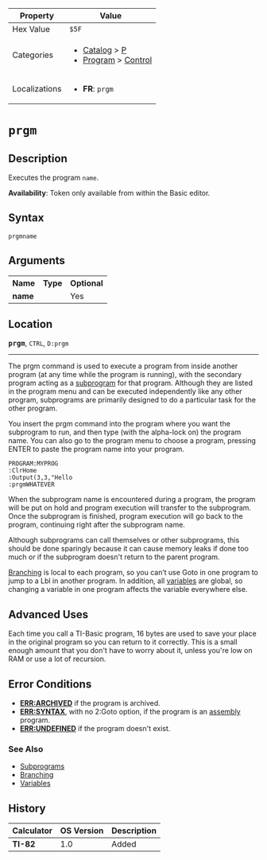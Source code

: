 | Property      | Value |
|---------------|-------|
| Hex Value     | `$5F`|
| Categories    | <ul><li>[Catalog](<../categories/Catalog.md>) > [P](<../categories/Catalog.md#P>)</li><li>[Program](<../categories/Program.md>) > [Control](<../categories/Program.md#Control>)</li></ul> |
| Localizations | <ul><li><b>FR</b>: `prgm`</li></ul> |

# `prgm`

## Description
Executes the program `name`.


<b>Availability</b>: Token only available from within the Basic editor.

## Syntax
`prgmname`

## Arguments
<table>
<tr><th>Name</th><th>Type</th><th>Optional</th></tr>

<tr><td><b>name</b></td><td></td><td>Yes</td></tr>

</table>

## Location
<tt><kbd><b>prgm</b></kbd></tt>, `CTRL`, `D:prgm`
<hr>

The prgm command is used to execute a program from inside another program (at any time while the program is running), with the secondary program acting as a [subprogram](/subprograms) for that program. Although they are listed in the program menu and can be executed independently like any other program, subprograms are primarily designed to do a particular task for the other program.

You insert the prgm command into the program where you want the subprogram to run, and then type (with the alpha-lock on) the program name. You can also go to the program menu to choose a program, pressing ENTER to paste the program name into your program.

```ti-basic
PROGRAM:MYPROG
:ClrHome
:Output(3,3,"Hello
:prgmWHATEVER
```

When the subprogram name is encountered during a program, the program will be put on hold and program execution will transfer to the subprogram. Once the subprogram is finished, program execution will go back to the program, continuing right after the subprogram name.

Although subprograms can call themselves or other subprograms, this should be done sparingly because it can cause memory leaks if done too much or if the subprogram doesn't return to the parent program.

[Branching](/goto) is local to each program, so you can’t use Goto in one program to jump to a Lbl in another program. In addition, all [variables](/variables) are global, so changing a variable in one program affects the variable everywhere else.

## Advanced Uses

Each time you call a TI-Basic program, 16 bytes are used to save your place in the original program so you can return to it correctly. This is a small enough amount that you don't have to worry about it, unless you're low on RAM or use a lot of recursion.

## Error Conditions

*   **[ERR:ARCHIVED](/errors#archived)** if the program is archived.
*   **[ERR:SYNTAX](/errors#syntax)**, with no 2:Goto option, if the program is an [assembly](/assembly) program.
*   **[ERR:UNDEFINED](/errors#undefined)** if the program doesn't exist.

### See Also

*   [Subprograms](/subprograms)
*   [Branching](/goto)
*   [Variables](/variables)

## History
| Calculator | OS Version | Description |
|------------|------------|-------------|
| <b>TI-82</b> | 1.0 | Added |


